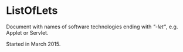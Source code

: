 # ListOfLets

Document with names of software technologies ending with _"-let"_, e.g. Applet or Servlet.

Started in March 2015.
